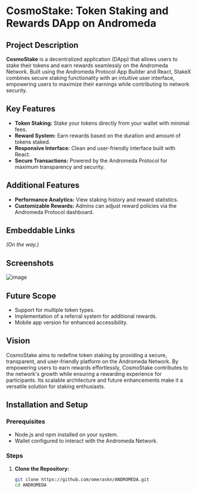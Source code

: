 # CosmoStake: Token Staking and Rewards DApp on Andromeda  

## Project Description  
**CosmoStake** is a decentralized application (DApp) that allows users to stake their tokens and earn rewards seamlessly on the Andromeda Network. Built using the Andromeda Protocol App Builder and React, StakeX combines secure staking functionality with an intuitive user interface, empowering users to maximize their earnings while contributing to network security.  

## Key Features  
- **Token Staking:** Stake your tokens directly from your wallet with minimal fees.  
- **Reward System:** Earn rewards based on the duration and amount of tokens staked.  
- **Responsive Interface:** Clean and user-friendly interface built with React.  
- **Secure Transactions:** Powered by the Andromeda Protocol for maximum transparency and security.  

## Additional Features  
- **Performance Analytics:** View staking history and reward statistics.  
- **Customizable Rewards:** Admins can adjust reward policies via the Andromeda Protocol dashboard.  

## Embeddable Links  
*(On the way.)*  

## Screenshots  
![image](https://github.com/user-attachments/assets/9d921320-a52e-4410-9905-303afbd56575)


## Future Scope  
- Support for multiple token types.  
- Implementation of a referral system for additional rewards.  
- Mobile app version for enhanced accessibility.  

## Vision  
CosmoStake aims to redefine token staking by providing a secure, transparent, and user-friendly platform on the Andromeda Network. By empowering users to earn rewards effortlessly, CosmoStake contributes to the network's growth while ensuring a rewarding experience for participants. Its scalable architecture and future enhancements make it a versatile solution for staking enthusiasts.  

## Installation and Setup  

### Prerequisites  
- Node.js and npm installed on your system.  
- Wallet configured to interact with the Andromeda Network.  

### Steps  
1. **Clone the Repository:**  
   ```bash  
   git clone https://github.com/omeraskn/ANDROMEDA.git  
   cd ANDROMEDA  
